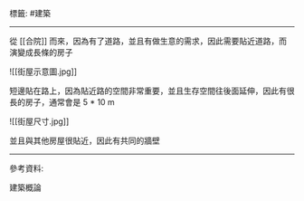 標籤: #建築 

---

從 [[合院]] 而來，因為有了道路，並且有做生意的需求，因此需要貼近道路，而演變成長條的房子

![[街屋示意圖.jpg]]

短邊貼在路上，因為貼近路的空間非常重要，並且生存空間往後面延伸，因此有很長的房子，通常會是 5 * 10 m

![[街屋尺寸.jpg]]

並且與其他房屋很貼近，因此有共同的牆壁



---

參考資料:

建築概論